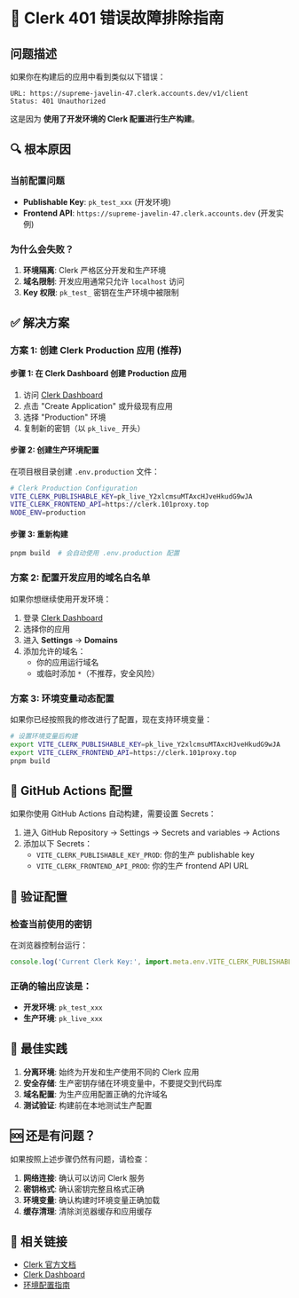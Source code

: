# 🚨 Clerk 401 错误故障排除指南

## 问题描述

如果你在构建后的应用中看到类似以下错误：

```
URL: https://supreme-javelin-47.clerk.accounts.dev/v1/client
Status: 401 Unauthorized
```

这是因为 **使用了开发环境的 Clerk 配置进行生产构建**。

## 🔍 根本原因

### 当前配置问题
- **Publishable Key**: `pk_test_xxx` (开发环境)
- **Frontend API**: `https://supreme-javelin-47.clerk.accounts.dev` (开发实例)

### 为什么会失败？
1. **环境隔离**: Clerk 严格区分开发和生产环境
2. **域名限制**: 开发应用通常只允许 `localhost` 访问
3. **Key 权限**: `pk_test_` 密钥在生产环境中被限制

## ✅ 解决方案

### 方案 1: 创建 Clerk Production 应用 (推荐)

#### 步骤 1: 在 Clerk Dashboard 创建 Production 应用
1. 访问 [Clerk Dashboard](https://dashboard.clerk.com)
2. 点击 "Create Application" 或升级现有应用
3. 选择 "Production" 环境
4. 复制新的密钥（以 `pk_live_` 开头）

#### 步骤 2: 创建生产环境配置
在项目根目录创建 `.env.production` 文件：

```bash
# Clerk Production Configuration
VITE_CLERK_PUBLISHABLE_KEY=pk_live_Y2xlcmsuMTAxcHJveHkudG9wJA
VITE_CLERK_FRONTEND_API=https://clerk.101proxy.top
NODE_ENV=production
```

#### 步骤 3: 重新构建
```bash
pnpm build  # 会自动使用 .env.production 配置
```

### 方案 2: 配置开发应用的域名白名单

如果你想继续使用开发环境：

1. 登录 [Clerk Dashboard](https://dashboard.clerk.com)
2. 选择你的应用
3. 进入 **Settings** → **Domains**
4. 添加允许的域名：
   - 你的应用运行域名
   - 或临时添加 `*`（不推荐，安全风险）

### 方案 3: 环境变量动态配置

如果你已经按照我的修改进行了配置，现在支持环境变量：

```bash
# 设置环境变量后构建
export VITE_CLERK_PUBLISHABLE_KEY=pk_live_Y2xlcmsuMTAxcHJveHkudG9wJA
export VITE_CLERK_FRONTEND_API=https://clerk.101proxy.top
pnpm build
```

## 🚀 GitHub Actions 配置

如果你使用 GitHub Actions 自动构建，需要设置 Secrets：

1. 进入 GitHub Repository → Settings → Secrets and variables → Actions
2. 添加以下 Secrets：
   - `VITE_CLERK_PUBLISHABLE_KEY_PROD`: 你的生产 publishable key
   - `VITE_CLERK_FRONTEND_API_PROD`: 你的生产 frontend API URL

## 🔧 验证配置

### 检查当前使用的密钥
在浏览器控制台运行：
```javascript
console.log('Current Clerk Key:', import.meta.env.VITE_CLERK_PUBLISHABLE_KEY);
```

### 正确的输出应该是：
- **开发环境**: `pk_test_xxx` 
- **生产环境**: `pk_live_xxx`

## 📝 最佳实践

1. **分离环境**: 始终为开发和生产使用不同的 Clerk 应用
2. **安全存储**: 生产密钥存储在环境变量中，不要提交到代码库
3. **域名配置**: 为生产应用配置正确的允许域名
4. **测试验证**: 构建前在本地测试生产配置

## 🆘 还是有问题？

如果按照上述步骤仍然有问题，请检查：

1. **网络连接**: 确认可以访问 Clerk 服务
2. **密钥格式**: 确认密钥完整且格式正确
3. **环境变量**: 确认构建时环境变量正确加载
4. **缓存清理**: 清除浏览器缓存和应用缓存

## 🔗 相关链接

- [Clerk 官方文档](https://clerk.com/docs)
- [Clerk Dashboard](https://dashboard.clerk.com)
- [环境配置指南](./env-setup.txt) 